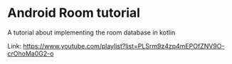 # Android Room tutorial

A tutorial about implementing the room database in kotlin

Link: https://www.youtube.com/playlist?list=PLSrm9z4zp4mEPOfZNV9O-crOhoMa0G2-o